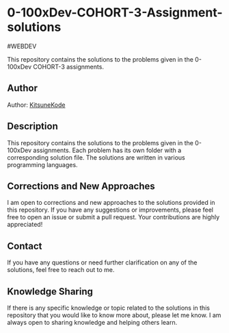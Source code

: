 # 0-100xDev-COHORT-3-Assignment-solutions
#WEBDEV

This repository contains the solutions to the problems given in the 0-100xDev COHORT-3 assignments.

## Author

Author: [KitsuneKode](https://github.com/KitsuneKode)

## Description

This repository contains the solutions to the problems given in the 0-100xDev assignments. Each problem has its own folder with a corresponding solution file. The solutions are written in various programming languages.

## Corrections and New Approaches

I am open to corrections and new approaches to the solutions provided in this repository. If you have any suggestions or improvements, please feel free to open an issue or submit a pull request. Your contributions are highly appreciated!

## Contact

If you have any questions or need further clarification on any of the solutions, feel free to reach out to me.

## Knowledge Sharing

If there is any specific knowledge or topic related to the solutions in this repository that you would like to know more about, please let me know. I am always open to sharing knowledge and helping others learn.

